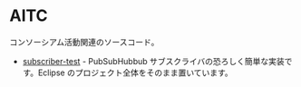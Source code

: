 AITC
====

コンソーシアム活動関連のソースコード。

- [subscriber-test](subscriber-test) - PubSubHubbub サブスクライバの恐ろしく簡単な実装です。Eclipse のプロジェクト全体をそのまま置いています。

